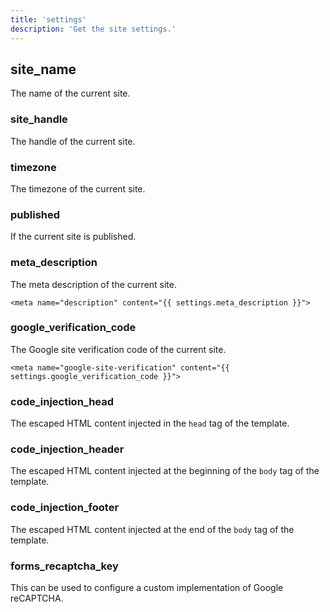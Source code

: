 ```yaml
---
title: 'settings'
description: 'Get the site settings.'
---
```


## site_name

The name of the current site.

### site_handle

The handle of the current site.

### timezone

The timezone of the current site.

### published

If the current site is published.

### meta_description

The meta description of the current site.

```canvas {% process=false %}
<meta name="description" content="{{ settings.meta_description }}">
```

### google_verification_code

The Google site verification code of the current site.

```canvas {% process=false %}
<meta name="google-site-verification" content="{{ settings.google_verification_code }}">
```

### code_injection_head

The escaped HTML content injected in the `head` tag of the template.

### code_injection_header

The escaped HTML content injected at the beginning of the `body` tag of the template.

### code_injection_footer

The escaped HTML content injected at the end of the `body` tag of the template.

### forms_recaptcha_key

This can be used to configure a custom implementation of Google reCAPTCHA.
